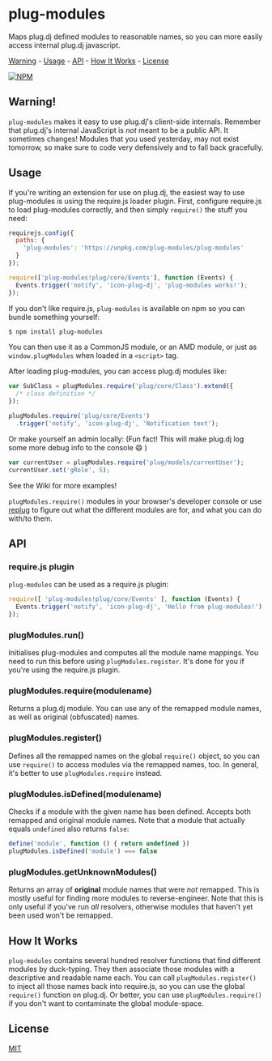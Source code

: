 # plug-modules

Maps plug.dj defined modules to reasonable names, so you can more easily
access internal plug.dj javascript.

[Warning] - [Usage] - [API] - [How It Works] - [License]

[![NPM](https://nodei.co/npm/plug-modules.png?downloads)](https://npmjs.com/package/plug-modules)

## Warning!

`plug-modules` makes it easy to use plug.dj's client-side internals.
Remember that plug.dj's internal JavaScript is *not* meant to be a
public API. It sometimes changes! Modules that you used yesterday, may not
exist tomorrow, so make sure to code very defensively and to fall back
gracefully.

## Usage

If you're writing an extension for use on plug.dj, the easiest way to use
plug-modules is using the require.js loader plugin. First, configure require.js
to load plug-modules correctly, and then simply `require()` the stuff you need:

```js
requirejs.config({
  paths: {
    'plug-modules': 'https://unpkg.com/plug-modules/plug-modules'
  }
});

require(['plug-modules!plug/core/Events'], function (Events) {
  Events.trigger('notify', 'icon-plug-dj', 'plug-modules works!');
});
```

If you don't like require.js, `plug-modules` is available on npm so you can
bundle something yourself:

```bash
$ npm install plug-modules
```

You can then use it as a CommonJS module, or an AMD module, or just as
`window.plugModules` when loaded in a `<script>` tag.

After loading plug-modules, you can access plug.dj modules like:

```javascript
var SubClass = plugModules.require('plug/core/Class').extend({
  /* class definition */
});

plugModules.require('plug/core/Events')
  .trigger('notify', 'icon-plug-dj', 'Notification text');
```

Or make yourself an admin locally: (Fun fact! This will make plug.dj
log some more debug info to the console :smile: )

```javascript
var currentUser = plugModules.require('plug/models/currentUser');
currentUser.set('gRole', 5);
```

See the Wiki for more examples!

`plugModules.require()` modules in your browser's developer console or
use [replug](https://github.com/PlugLynn/replug) to figure out what the
different modules are for, and what you can do with/to them.

## API

### require.js plugin

`plug-modules` can be used as a require.js plugin:

```javascript
require([ 'plug-modules!plug/core/Events' ], function (Events) {
  Events.trigger('notify', 'icon-plug-dj', 'Hello from plug-modules!');
});
```

### plugModules.run()

Initialises plug-modules and computes all the module name mappings. You
need to run this before using `plugModules.register`. It's done for you
if you're using the require.js plugin.

### plugModules.require(modulename)

Returns a plug.dj module. You can use any of the remapped module names,
as well as original (obfuscated) names.

### plugModules.register()

Defines all the remapped names on the global `require()` object, so you
can use `require()` to access modules via the remapped names, too. In
general, it's better to use `plugModules.require` instead.

### plugModules.isDefined(modulename)

Checks if a module with the given name has been defined. Accepts both
remapped and original module names. Note that a module that actually
equals `undefined` also returns `false`:

```javascript
define('module', function () { return undefined })
plugModules.isDefined('module') === false
```

### plugModules.getUnknownModules()

Returns an array of **original** module names that were *not* remapped.
This is mostly useful for finding more modules to reverse-engineer.
Note that this is only useful if you've run _all_ resolvers, otherwise
modules that haven't yet been used won't be remapped.

## How It Works

`plug-modules` contains several hundred resolver functions that find different
modules by duck-typing. They then associate those modules with a descriptive and
readable name each. You can call `plugModules.register()` to inject all those
names back into require.js, so you can use the global `require()` function on
plug.dj. Or better, you can use `plugModules.require()` if you don't want to
contaminate the global module-space.

## License

[MIT]

[Warning]: #warning
[Usage]: #usage
[API]: #api
[How It Works]: #how-it-works
[License]: #license
[MIT]: ./LICENSE

